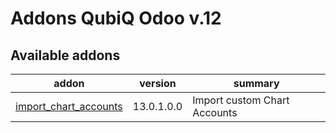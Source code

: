 Addons QubiQ Odoo v.12
=============================

[//]: # (addons)

Available addons
----------------
addon | version | summary
--- | --- | ---
[import_chart_accounts](import_chart_accounts/) | 13.0.1.0.0 | 	Import custom Chart Accounts

[//]: # (end addons)
